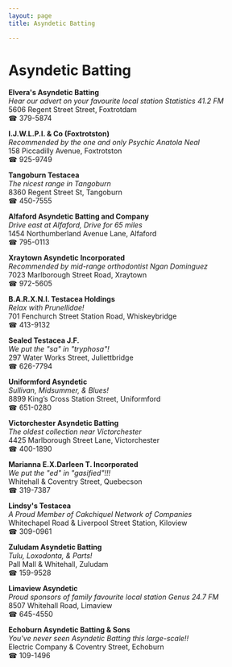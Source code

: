 ```yaml
---
layout: page 
title: Asyndetic Batting

---
```



# Asyndetic Batting


 **Elvera's Asyndetic Batting**  
_Hear our advert on your favourite local station Statistics 41.2 FM_  
5606 Regent Street Street, Foxtrotdam  
☎ 379-5874

**I.J.W.L.P.I. & Co (Foxtrotston)**  
_Recommended by the one and only Psychic Anatola Neal_  
158 Piccadilly Avenue, Foxtrotston  
☎ 925-9749

**Tangoburn Testacea**  
_The nicest range in Tangoburn_  
8360 Regent Street St, Tangoburn  
☎ 450-7555

**Alfaford Asyndetic Batting and Company**  
_Drive east at Alfaford, Drive for 65 miles_  
1454 Northumberland Avenue Lane, Alfaford  
☎ 795-0113

**Xraytown Asyndetic Incorporated**  
_Recommended by mid-range orthodontist Ngan Dominguez_  
7023 Marlborough Street Road, Xraytown  
☎ 972-5605

**B.A.R.X.N.I. Testacea Holdings**  
_Relax with Prunellidae!_  
701 Fenchurch Street Station Road, Whiskeybridge  
☎ 413-9132

**Sealed Testacea J.F.**  
_We put the "sa" in "tryphosa"!_  
297 Water Works Street, Juliettbridge  
☎ 626-7794

**Uniformford Asyndetic**  
_Sullivan, Midsummer, & Blues!_  
8899 King’s Cross Station Street, Uniformford  
☎ 651-0280

**Victorchester Asyndetic Batting**  
_The oldest collection near Victorchester_  
4425 Marlborough Street Lane, Victorchester  
☎ 400-1890

**Marianna E.X.Darleen T. Incorporated**  
_We put the "ed" in "gasified"!!!_  
Whitehall & Coventry Street, Quebecson  
☎ 319-7387

**Lindsy's Testacea**  
_A Proud Member of Cakchiquel Network of Companies_  
Whitechapel Road & Liverpool Street Station, Kiloview  
☎ 309-0961

**Zuludam Asyndetic Batting**  
_Tulu, Loxodonta, & Parts!_  
Pall Mall & Whitehall, Zuludam  
☎ 159-9528

**Limaview Asyndetic**  
_Proud sponsors of family favourite local station Genus 24.7 FM_  
8507 Whitehall Road, Limaview  
☎ 645-4550

**Echoburn Asyndetic Batting & Sons**  
_You've never seen Asyndetic Batting this large-scale!!_  
Electric Company & Coventry Street, Echoburn  
☎ 109-1496

